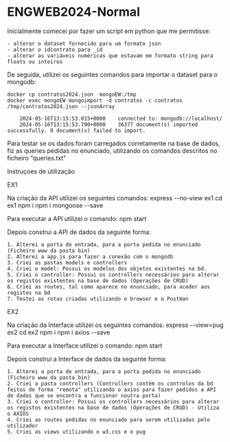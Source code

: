 # ENGWEB2024-Normal

Inicialmente comecei por fazer um script em python que me permitisse:

    - alterar o dataset fornecido para um formato json
    - alterar o idcontrato para _id 
    - alterar as variáveis numéricas que estavam em formato string para floats ou inteiros


De seguida, utilizei os seguintes comandos para importar o dataset para o mongodb:

    docker cp contratos2024.json  mongoEW:/tmp
    docker exec mongoEW mongoimport -d contratos -c contratos /tmp/contratos2024.json --jsonArray

        2024-05-16T13:15:53.015+0000	connected to: mongodb://localhost/
        2024-05-16T13:15:53.790+0000	36377 document(s) imported successfully. 0 document(s) failed to import.

Para testar se os dados foram carregados corretamente na base de dados, fiz as queries pedidas no enunciado, utilizando os comandos descritos no ficheiro "queries.txt"

Instruçoes de utilização 

EX1

Na criação da API utilizei os seguintes comandos:
    express --no-view ex1
    cd ex1
    npm i 
    npm i mongoose --save 

Para executar a API utilizei o comando:
    npm start

Depois construi a API de dados da seguinte forma:

    1. Alterei a porta de entrada, para a porta pedida no enunciado (Ficheiro www da pasta bin)
    2. Alterei a app.js para fazer a conexão com o mongodb
    3. Criei as pastas models e controllers 
    4. Criei o model: Possui os modelos dos objetos existentes na bd.
    5. Criei o controller: Possui os controllers necessários para alterar os registos existentes na base de dados (Operações de CRUD)
    6. Criei as routes, tal como aparece no enunciado, para aceder aos registos na bd
    7. Testei as rotas criadas utilizando o browser e o Postman

EX2

Na criação da Interface utilizei os seguintes comandos:
    express --view=pug ex2
    cd ex2
    npm i 
    npm i axios --save 

Para executar a Interface utilizei o comando:
    npm start

Depois construi a Interface de dados da seguinte forma:

    1. Alterei a porta de entrada, para a porta pedida no enunciado (Ficheiro www da pasta bin)
    2. Criei a pasta controllers (Controllers contêm os controlos da bd feitos de forma "remota" utilizando o axios para fazer pedidos a API de dados que se encontra a funcionar noutra porta)
    3. Criei o controller: Possui os controllers necessários para alterar os registos existentes na base de dados (Operações de CRUD) - Utiliza o AXIOS
    4. Criei as routes pedidas no enunciado para serem utilizadas pelo utilizador
    5. Criei as views utilizando o w3.css e o pug
